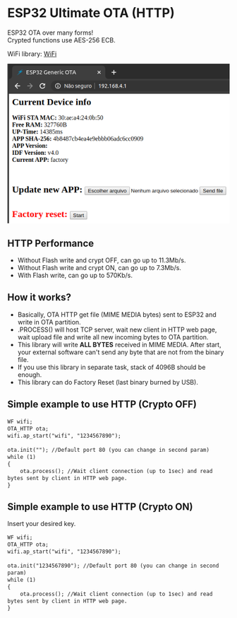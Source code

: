 # ESP32 Ultimate OTA (HTTP)
ESP32 OTA over many forms!\
Crypted functions use AES-256 ECB.

WiFi library: [WiFi](https://github.com/urbanze/esp32-wifi)

![image](/docs/http_page.png)

## HTTP Performance
* Without Flash write and crypt OFF, can go up to 11.3Mb/s.
* Without Flash write and crypt ON, can go up to 7.3Mb/s.
* With Flash write, can go up to 570Kb/s.

## How it works?
* Basically, OTA HTTP get file (MIME MEDIA bytes) sent to ESP32 and write in OTA partition.
* .PROCESS() will host TCP server, wait new client in HTTP web page, wait upload file and write all new incoming bytes to OTA partition.
* This library will write **ALL BYTES** received in MIME MEDIA. After start, your external software can't send any byte that are not from the binary file.
* If you use this library in separate task, stack of 4096B should be enough.
* This library can do Factory Reset (last binary burned by USB).

## Simple example to use HTTP (Crypto OFF)
```
WF wifi;
OTA_HTTP ota;
wifi.ap_start("wifi", "1234567890");

ota.init(""); //Default port 80 (you can change in second param)
while (1)
{
	ota.process(); //Wait client connection (up to 1sec) and read bytes sent by client in HTTP web page.
}
```

## Simple example to use HTTP (Crypto ON)
Insert your desired key.
```
WF wifi;
OTA_HTTP ota;
wifi.ap_start("wifi", "1234567890");

ota.init("1234567890"); //Default port 80 (you can change in second param)
while (1)
{
	ota.process(); //Wait client connection (up to 1sec) and read bytes sent by client in HTTP web page.
}
```
